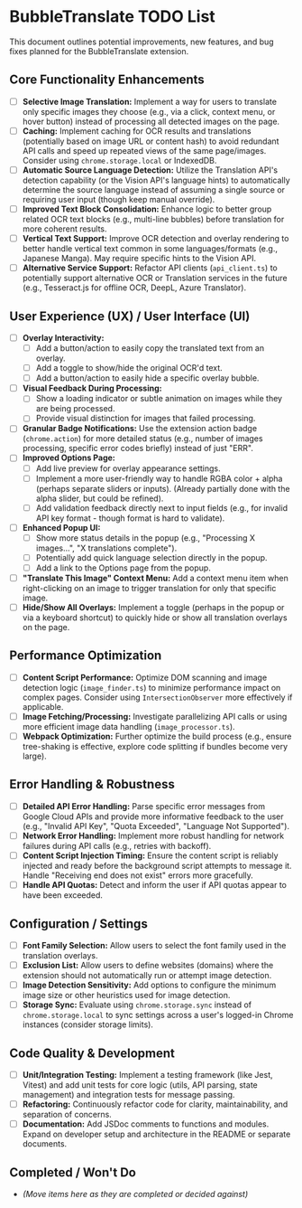 # BubbleTranslate TODO List

This document outlines potential improvements, new features, and bug fixes planned for the BubbleTranslate extension.

## Core Functionality Enhancements

- [ ] **Selective Image Translation:** Implement a way for users to translate only specific images they choose (e.g., via a click, context menu, or hover button) instead of processing all detected images on the page.
- [ ] **Caching:** Implement caching for OCR results and translations (potentially based on image URL or content hash) to avoid redundant API calls and speed up repeated views of the same page/images. Consider using `chrome.storage.local` or IndexedDB.
- [ ] **Automatic Source Language Detection:** Utilize the Translation API's detection capability (or the Vision API's language hints) to automatically determine the source language instead of assuming a single source or requiring user input (though keep manual override).
- [ ] **Improved Text Block Consolidation:** Enhance logic to better group related OCR text blocks (e.g., multi-line bubbles) before translation for more coherent results.
- [ ] **Vertical Text Support:** Improve OCR detection and overlay rendering to better handle vertical text common in some languages/formats (e.g., Japanese Manga). May require specific hints to the Vision API.
- [ ] **Alternative Service Support:** Refactor API clients (`api_client.ts`) to potentially support alternative OCR or Translation services in the future (e.g., Tesseract.js for offline OCR, DeepL, Azure Translator).

## User Experience (UX) / User Interface (UI)

- [ ] **Overlay Interactivity:**
  - [ ] Add a button/action to easily copy the translated text from an overlay.
  - [ ] Add a toggle to show/hide the original OCR'd text.
  - [ ] Add a button/action to easily hide a specific overlay bubble.
- [ ] **Visual Feedback During Processing:**
  - [ ] Show a loading indicator or subtle animation on images while they are being processed.
  - [ ] Provide visual distinction for images that failed processing.
- [ ] **Granular Badge Notifications:** Use the extension action badge (`chrome.action`) for more detailed status (e.g., number of images processing, specific error codes briefly) instead of just "ERR".
- [ ] **Improved Options Page:**
  - [ ] Add live preview for overlay appearance settings.
  - [ ] Implement a more user-friendly way to handle RGBA color + alpha (perhaps separate sliders or inputs). (Already partially done with the alpha slider, but could be refined).
  - [ ] Add validation feedback directly next to input fields (e.g., for invalid API key format - though format is hard to validate).
- [ ] **Enhanced Popup UI:**
  - [ ] Show more status details in the popup (e.g., "Processing X images...", "X translations complete").
  - [ ] Potentially add quick language selection directly in the popup.
  - [ ] Add a link to the Options page from the popup.
- [ ] **"Translate This Image" Context Menu:** Add a context menu item when right-clicking on an image to trigger translation for only that specific image.
- [ ] **Hide/Show All Overlays:** Implement a toggle (perhaps in the popup or via a keyboard shortcut) to quickly hide or show all translation overlays on the page.

## Performance Optimization

- [ ] **Content Script Performance:** Optimize DOM scanning and image detection logic (`image_finder.ts`) to minimize performance impact on complex pages. Consider using `IntersectionObserver` more effectively if applicable.
- [ ] **Image Fetching/Processing:** Investigate parallelizing API calls or using more efficient image data handling (`image_processor.ts`).
- [ ] **Webpack Optimization:** Further optimize the build process (e.g., ensure tree-shaking is effective, explore code splitting if bundles become very large).

## Error Handling & Robustness

- [ ] **Detailed API Error Handling:** Parse specific error messages from Google Cloud APIs and provide more informative feedback to the user (e.g., "Invalid API Key", "Quota Exceeded", "Language Not Supported").
- [ ] **Network Error Handling:** Implement more robust handling for network failures during API calls (e.g., retries with backoff).
- [ ] **Content Script Injection Timing:** Ensure the content script is reliably injected and ready before the background script attempts to message it. Handle "Receiving end does not exist" errors more gracefully.
- [ ] **Handle API Quotas:** Detect and inform the user if API quotas appear to have been exceeded.

## Configuration / Settings

- [ ] **Font Family Selection:** Allow users to select the font family used in the translation overlays.
- [ ] **Exclusion List:** Allow users to define websites (domains) where the extension should not automatically run or attempt image detection.
- [ ] **Image Detection Sensitivity:** Add options to configure the minimum image size or other heuristics used for image detection.
- [ ] **Storage Sync:** Evaluate using `chrome.storage.sync` instead of `chrome.storage.local` to sync settings across a user's logged-in Chrome instances (consider storage limits).

## Code Quality & Development

- [ ] **Unit/Integration Testing:** Implement a testing framework (like Jest, Vitest) and add unit tests for core logic (utils, API parsing, state management) and integration tests for message passing.
- [ ] **Refactoring:** Continuously refactor code for clarity, maintainability, and separation of concerns.
- [ ] **Documentation:** Add JSDoc comments to functions and modules. Expand on developer setup and architecture in the README or separate documents.

## Completed / Won't Do

- _(Move items here as they are completed or decided against)_
